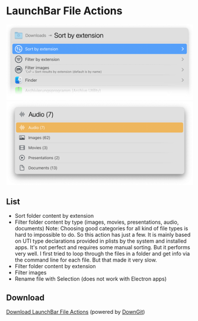 # LaunchBar File Actions

<img src="file_actions.png" width="600"/>

<img src="filtertype.png" width="600"/>

## List 
- Sort folder content by extension
- Filter folder content by type (images, movies, presentations, audio, documents) Note: Choosing good categories for all kind of file types is hard to impossible to do. So this action has just a few. It is mainly based on UTI type declarations provided in plists by the system and installed apps. It's not perfect and requires some manual sorting. But it performs very well. I first tried to loop through the files in a folder and get info via the command line for each file. But that made it very slow.  
- Filter folder content by extension
- Filter images
- Rename file with Selection (does not work with Electron apps)


## Download

[Download LaunchBar File Actions](https://minhaskamal.github.io/DownGit/#/home?url=https://github.com/Ptujec/LaunchBar/tree/master/File-Actions) (powered by [DownGit](https://github.com/MinhasKamal/DownGit))

